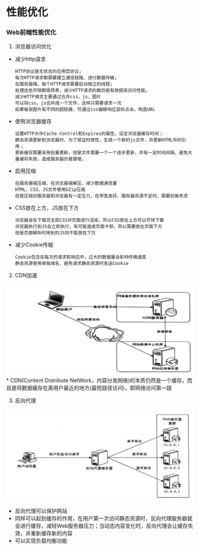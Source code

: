 # 性能优化

### Web前端性能优化
1. 浏览器访问优化
* 减少http请求
    ```
    HTTP协议是无状态的应用层协议;
    每次HTTP请求都需要建立通信链路、进行数据传输;
    在服务器端，每个HTTP请求需要启动独立的线程;
    处理这些开销都很昂贵，减少HTTP请求的数目能有效提高访问性能。
    减少HTTP请求主要通过合并css，js，图片
    可以将css，js合并成一个文件，这样只需要请求一次
    如果每张图片有不同的超链接，可通过css偏移响应鼠标点击，构造URL
    ```
* 使用浏览器缓存
    ```
    设置HTTP头中Cache-Control和Expires的属性，设定浏览器缓存时间；
    静态资源更新到浏览器时，为了保证时效性，生成一个新的js文件，并更新HTML中的引用；
    更新缓存需要采用批量更新，但是文件需要一个一个逐步更新，并有一定时间间隔，避免大量缓存失效，造成服务器负载骤增。
    ```
* 启用压缩
    ```
    在服务器端压缩，在浏览器端解压，减少数据通信量
    HTML、CSS、JS文件使用GZip压缩
    但是压缩对服务器和浏览器有一定压力，在带宽良好、服务器资源不足时，需要权衡考虑
    ```
* CSS放在上方，JS放在下方
    ```
    浏览器会在下载完全部CSS对页面进行渲染，所以CSS放在上方可以尽快下载
    浏览器执行到JS会立即执行，有可能造成页面卡顿，所以需要放在页面下方
    但是页面解析时用到的JS则不能放在下方
    ```
* 减少Cookie传输
    ```
    Cookie包含在每次的请求和响应中，过大的数据量会影响传输速度
    静态资源使用单独域名，避免请求静态资源时发送Cookie
    ```
2. CDN加速
<img src="images/CDN网站架构.png" width="545px" height="245px">
* CDN(Content Distribute NetWork，内容分发网络)的本质仍然是一个缓存，而且是将数据缓存在离用户最近的地方(最短路径访问)，即网络访问第一跳

3. 反向代理
<img src="images/反向代理网站架构.png" width="545px" height="245px">

* 反向代理可以保护网站
* 同样可以起到缓存的作用，在用户第一次访问静态资源时，反向代理服务器就会进行缓存，减轻Web服务器压力；当动态内容变化时，反向代理会让缓存失效，并重新缓存新的内容
* 可以实现负载均衡功能
